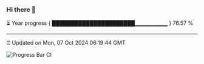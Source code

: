 ### Hi there 👋

⏳ Year progress { ██████████████████████▁▁▁▁▁▁▁▁ } 76.57 %

---

⏰ Updated on Mon, 07 Oct 2024 06:19:44 GMT

![Progress Bar CI](https://github.com/liununu/liununu/workflows/Progress%20Bar%20CI/badge.svg)
